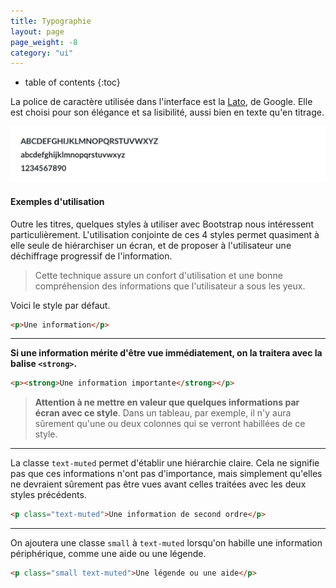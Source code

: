 ```yaml
---
title: Typographie
layout: page
page_weight: -8
category: "ui"
---
```

* table of contents
{:toc}

La police de caractère utilisée dans l'interface est la [Lato](https://fonts.google.com/specimen/Lato), de Google. Elle est choisi pour son élégance et sa lisibilité, aussi bien en texte qu'en titrage.

![ Spécimen rapide ](assets/images/ui.typographie.png)

#### Exemples d'utilisation ####

Outre les titres, quelques styles à utiliser avec Bootstrap nous intéressent particulièrement. L'utilisation conjointe de ces 4 styles permet quasiment à elle seule de hiérarchiser un écran, et de proposer à l'utilisateur une déchiffrage progressif de l'information. 

> Cette technique assure un confort d'utilisation et une bonne compréhension des informations que l'utilisateur a sous les yeux.

<p>Voici le style par défaut.</p>

``` html
<p>Une information</p>
```


<hr/>

<p><strong>Si une information mérite d'être vue immédiatement, on la traitera avec la balise <code>&lt;strong&gt;</code>.</strong></p>

``` html
<p><strong>Une information importante</strong></p>
```


> **Attention à ne mettre en valeur que quelques informations par écran avec ce style**. Dans un tableau, par exemple, il n'y aura sûrement qu'une ou deux colonnes qui se verront habillées de ce style.

<hr/>

<p class="text-muted">La classe <code>text-muted</code> permet d'établir une hiérarchie claire. Cela ne signifie pas que ces informations n'ont pas d'importance, mais simplement qu'elles ne devraient sûrement pas être vues avant celles traitées avec les deux styles précédents.</p>

``` html
<p class="text-muted">Une information de second ordre</p>
```


<hr/>

<p class="small text-muted">On ajoutera une classe <code>small</code> à <code>text-muted</code> lorsqu'on habille une information périphérique, comme une aide ou une légende.</p>

``` html
<p class="small text-muted">Une légende ou une aide</p>
```



